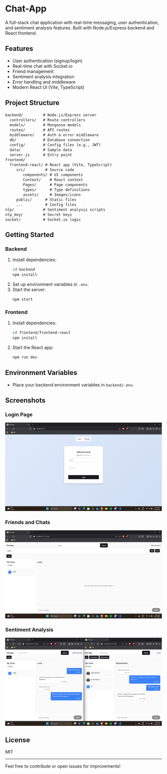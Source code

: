 # Chat-App

A full-stack chat application with real-time messaging, user authentication, and sentiment analysis features. Built with Node.js/Express backend and React frontend.

## Features
- User authentication (signup/login)
- Real-time chat with Socket.io
- Friend management
- Sentiment analysis integration
- Error handling and middleware
- Modern React UI (Vite, TypeScript)

## Project Structure
```
backend/         # Node.js/Express server
  controllers/   # Route controllers
  models/        # Mongoose models
  routes/        # API routes
  middleware/    # Auth & error middleware
  db/            # Database connection
  config/        # Config files (e.g., JWT)
  data/          # Sample data
  server.js      # Entry point
frontend/
  frontend-react/ # React app (Vite, TypeScript)
	 src/         # Source code
		components/ # UI components
		Context/    # React context
		Pages/      # Page components
		types/      # Type definitions
		assets/     # Images/icons
	 public/      # Static files
	 ...          # Config files
nlp/             # Sentiment analysis scripts
nlp_key/         # Secret keys
socket/          # Socket.io logic
```

## Getting Started

### Backend
1. Install dependencies:
	```bash
	cd backend
	npm install
	```
2. Set up environment variables in `.env`.
3. Start the server:
	```bash
	npm start
	```

### Frontend
1. Install dependencies:
	```bash
	cd frontend/frontend-react
	npm install
	```
2. Start the React app:
	```bash
	npm run dev
	```

## Environment Variables
- Place your backend environment variables in `backend/.env`.

## Screenshots

### Login Page
![Login Page](Screenshots/1Login.png)

### Friends and Chats
![Chat Interface](Screenshots/4AddFriend&NewChat.png)

### Sentiment Analysis
![Chat Interface](Screenshots/6SentimentAnalysis.png)

## License
MIT

---
Feel free to contribute or open issues for improvements!